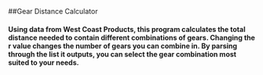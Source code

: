 ##Gear Distance Calculator
#### Using data from West Coast Products, this program calculates the total distance needed to contain different combinations of gears. Changing the r value changes the number of gears you can combine in. By parsing through the list it outputs, you can select the gear combination most suited to your needs.
